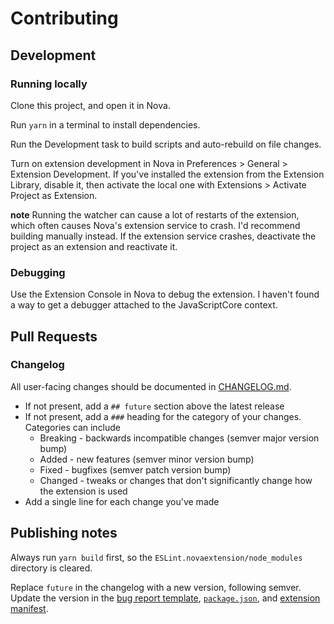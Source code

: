 # Contributing

## Development

### Running locally

Clone this project, and open it in Nova.

Run `yarn` in a terminal to install dependencies.

Run the Development task to build scripts and auto-rebuild on file changes.

Turn on extension development in Nova in Preferences > General > Extension Development. If you've installed the extension from the Extension Library, disable it, then activate the local one with Extensions > Activate Project as Extension.

**note** Running the watcher can cause a lot of restarts of the extension, which often causes Nova's extension service to crash. I'd recommend building manually instead. If the extension service crashes, deactivate the project as an extension and reactivate it.

### Debugging

Use the Extension Console in Nova to debug the extension. I haven't found a way to get a debugger attached to the JavaScriptCore context.

## Pull Requests

### Changelog

All user-facing changes should be documented in [CHANGELOG.md](./CHANGELOG.md).

- If not present, add a `## future` section above the latest release
- If not present, add a `###` heading for the category of your changes. Categories can include
   - Breaking - backwards incompatible changes (semver major version bump)
   - Added - new features (semver minor version bump)
   - Fixed - bugfixes (semver patch version bump)
   - Changed - tweaks or changes that don't significantly change how the extension is used
- Add a single line for each change you've made

## Publishing notes

Always run `yarn build` first, so the `ESLint.novaextension/node_modules` directory is cleared.

Replace `future` in the changelog with a new version, following semver. Update the version in the [bug report template](./.github/ISSUE_TEMPLATE/bug_report.md), [`package.json`](./package.json), and [extension manifest](./ESLint.novaextension/extension.json).
